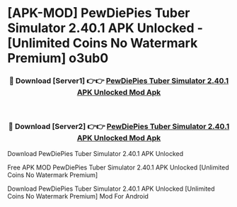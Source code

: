 # [APK-MOD] PewDiePies Tuber Simulator 2.40.1 APK Unlocked - [Unlimited Coins No Watermark Premium] o3ub0



<div align="center">
<h3>🔴 Download [Server1] 👉👉 <a href="https://momento.my/?title=PewDiePies_Tuber_Simulator_2.40.1_APK_Unlocked">PewDiePies Tuber Simulator 2.40.1 APK Unlocked Mod Apk</a></h3><br>

<h3>🔴 Download [Server2] 👉👉 <a href="https://momento.my/?title=PewDiePies_Tuber_Simulator_2.40.1_APK_Unlocked">PewDiePies Tuber Simulator 2.40.1 APK Unlocked Mod Apk</a></h3>
</div>



Download PewDiePies Tuber Simulator 2.40.1 APK Unlocked 

Free APK MOD PewDiePies Tuber Simulator 2.40.1 APK Unlocked [Unlimited Coins No Watermark Premium]

Download PewDiePies Tuber Simulator 2.40.1 APK Unlocked [Unlimited Coins No Watermark Premium] Mod For Android
